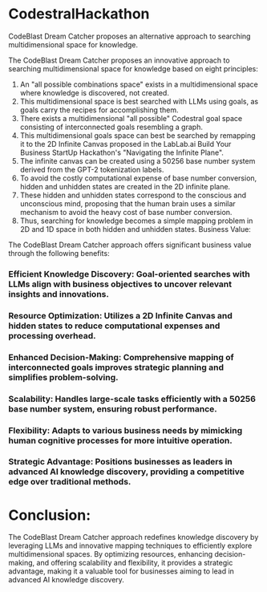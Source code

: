 # CodestralHackathon
CodeBlast Dream Catcher proposes an alternative approach to searching multidimensional space for knowledge.

The CodeBlast Dream Catcher proposes an innovative approach to searching multidimensional space for knowledge based on eight principles:

1. An "all possible combinations space" exists in a multidimensional space where knowledge is discovered, not created.
2. This multidimensional space is best searched with LLMs using goals, as goals carry the recipes for accomplishing them.
3. There exists a multidimensional "all possible" Codestral goal space consisting of interconnected goals resembling a graph.
4. This multidimensional goals space can best be searched by remapping it to the 2D Infinite Canvas proposed in the LabLab.ai Build Your Business StartUp Hackathon's "Navigating the Infinite Plane".
5. The infinite canvas can be created using a 50256 base number system derived from the GPT-2 tokenization labels.
6. To avoid the costly computational expense of base number conversion, hidden and unhidden states are created in the 2D infinite plane.
7. These hidden and unhidden states correspond to the conscious and unconscious mind, proposing that the human brain uses a similar mechanism to avoid the heavy cost of base number conversion.
8. Thus, searching for knowledge becomes a simple mapping problem in 2D and 1D space in both hidden and unhidden states.
Business Value:

The CodeBlast Dream Catcher approach offers significant business value through the following benefits:

### Efficient Knowledge Discovery: Goal-oriented searches with LLMs align with business objectives to uncover relevant insights and innovations.
### Resource Optimization: Utilizes a 2D Infinite Canvas and hidden states to reduce computational expenses and processing overhead.
### Enhanced Decision-Making: Comprehensive mapping of interconnected goals improves strategic planning and simplifies problem-solving.
### Scalability: Handles large-scale tasks efficiently with a 50256 base number system, ensuring robust performance.
### Flexibility: Adapts to various business needs by mimicking human cognitive processes for more intuitive operation.
### Strategic Advantage: Positions businesses as leaders in advanced AI knowledge discovery, providing a competitive edge over traditional methods.

# Conclusion:

The CodeBlast Dream Catcher approach redefines knowledge discovery by leveraging LLMs and innovative mapping techniques to efficiently explore multidimensional spaces. By optimizing resources, enhancing decision-making, and offering scalability and flexibility, it provides a strategic advantage, making it a valuable tool for businesses aiming to lead in advanced AI knowledge discovery.
